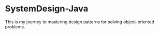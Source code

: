 # SystemDesign-Java
This is my journey to mastering design patterns for solving object-oriented problems.
